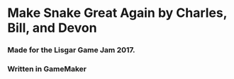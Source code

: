 # Make Snake Great Again by Charles, Bill, and Devon
### Made for the Lisgar Game Jam 2017.
### Written in GameMaker
